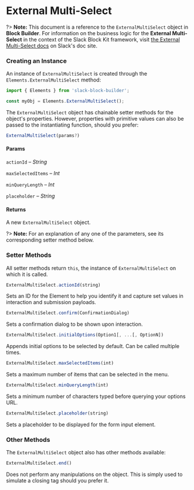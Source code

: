 # External Multi-Select

?> **Note:** This document is a reference to the `ExternalMultiSelect` object in **Block Builder**. For information on the business logic for the **External Multi-Select** in the context of the Slack Block Kit framework, visit [the External Multi-Select docs](https:&#x2F;&#x2F;api.slack.com&#x2F;reference&#x2F;block-kit&#x2F;block-elements#external_multi_select) on Slack's doc site.

### Creating an Instance 

An instance of `ExternalMultiSelect` is created through the `Elements.ExternalMultiSelect` method:

```javascript
import { Elements } from 'slack-block-builder';

const myObj = Elements.ExternalMultiSelect();
```


The `ExternalMultiSelect` object has chainable setter methods for the object's properties. However, properties with primitive values can also be passed to the instantiating function, should you prefer:

```javascript
ExternalMultiSelect(params?)
```

#### Params

`actionId` – *String*

`maxSelectedItems` – *Int*

`minQueryLength` – *Int*

`placeholder` – *String*

#### Returns

A new `ExternalMultiSelect` object.

?> **Note:** For an explanation of any one of the parameters, see its corresponding setter method below.

### Setter Methods

All setter methods return `this`, the instance of `ExternalMultiSelect` on which it is called.

```javascript
ExternalMultiSelect.actionId(string)
```

Sets an ID for the Element to help you identify it and capture set values in interaction and submission payloads.
```javascript
ExternalMultiSelect.confirm(ConfirmationDialog)
```

Sets a confirmation dialog to be shown upon interaction.
```javascript
ExternalMultiSelect.initialOptions(Option1[, ...[, OptionN])
```

Appends initial options to be selected by default. Can be called multiple times.
```javascript
ExternalMultiSelect.maxSelectedItems(int)
```

Sets a maximum number of items that can be selected in the menu.
```javascript
ExternalMultiSelect.minQueryLength(int)
```

Sets a minimum number of characters typed before querying your options URL.
```javascript
ExternalMultiSelect.placeholder(string)
```

Sets a placeholder to be displayed for the form input element.


### Other Methods

The `ExternalMultiSelect` object also has other methods available:

```javascript
ExternalMultiSelect.end()
```

Does not perform any manipulations on the object. This is simply used to simulate a closing tag should you prefer it.

